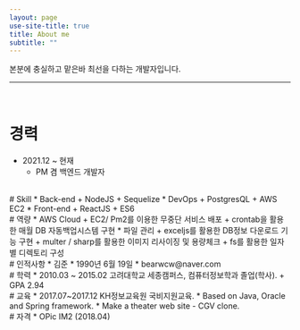 ```yaml
---
layout: page
use-site-title: true
title: About me
subtitle: ""
---
```


<!-- 
---
layout: page
title: About me
subtitle: ""
permalink: "aboutme"
--- 
-->

본분에 충실하고 맡은바 최선을 다하는 개발자입니다.

--- 

<br/>

# 경력
* 2021.12 ~ 현재
  + PM 겸 백엔드 개발자

<br/>
# Skill
* Back-end
  + NodeJS
  + Sequelize
* DevOps
  + PostgresQL
  + AWS EC2
* Front-end
  + ReactJS
  + ES6

<br/>
# 역량
* AWS Cloud
  + EC2/ Pm2를 이용한 무중단 서비스 배포
  + crontab을 활용한 매월 DB 자동백업시스템 구현
* 파일 관리
  + exceljs를 활용한 DB정보 다운로드 기능 구현
  + multer / sharp를 활용한 이미지 리사이징 및 용량체크
  + fs를 활용한 일자별 디렉토리 구성

<br/>
# 인적사항
* 김준 
* 1990년 6월 19일
* bearwcw@naver.com

<br/>
# 학력
* 2010.03 ~ 2015.02 고려대학교 세종캠퍼스, 컴퓨터정보학과 졸업(학사). 
  + GPA 2.94

<br/>
# 교육
* 2017.07~2017.12 KH정보교육원 국비지원교육.
  * Based on Java, Oracle and  Spring framework.
  * Make a theater web site - CGV clone.

<br/>
# 자격
* OPic IM2 (2018.04)




<!-- index.md -> index.html로 바꾸고 시작해라
---
layout: page
title: Jun
subtitle: Way to be gorgeous developer
---

<div class="posts-list"> 
  {% for post in paginator.posts %}
  <article class="post-preview">
    <a href="{{ post.url | prepend: site.baseurl }}">
	  <h2 class="post-title">{{ post.title }}</h2>

	  {% if post.subtitle %}
	  <h3 class="post-subtitle">
	    {{ post.subtitle }}
	  </h3>
	  {% endif %}
    </a>

    <p class="post-meta">
      Posted on {{ post.date | date: "%B %-d, %Y" }}
    </p>

    <div class="post-entry-container">
      {% if post.image %}
      <div class="post-image">
        <a href="{{ post.url | prepend: site.baseurl }}">
          <img src="{{ post.image }}">
        </a>
      </div>
      {% endif %}
      <div class="post-entry">
        {{ post.excerpt | strip_html | xml_escape | truncatewords: site.excerpt_length }}
        {% assign excerpt_word_count = post.excerpt | number_of_words %}
        {% if post.content != post.excerpt or excerpt_word_count > site.excerpt_length %}
          <a href="{{ post.url | prepend: site.baseurl }}" class="post-read-more">[Read&nbsp;More]</a>
        {% endif %}
      </div>
    </div>

    {% if post.tags.size > 0 %}
    <div class="blog-tags">
      Tags:
      {% if site.link-tags %}
      {% for tag in post.tags %}
      <a href="{{ site.baseurl }}/tag/{{ tag }}">{{ tag }}</a>
      {% endfor %}
      {% else %}
        {{ post.tags | join: ", " }}
      {% endif %}
    </div>
    {% endif %}

   </article>
  {% endfor %}
</div>

{% if paginator.total_pages > 1 %}
<ul class="pager main-pager">
  {% if paginator.previous_page %}
  <li class="previous">
    <a href="{{ paginator.previous_page_path | prepend: site.baseurl | replace: '//', '/' }}">&larr; Newer Posts</a>
  </li>
  {% endif %}
  {% if paginator.next_page %}
  <li class="next">
    <a href="{{ paginator.next_page_path | prepend: site.baseurl | replace: '//', '/' }}">Older Posts &rarr;</a>
  </li>
  {% endif %}
</ul>
{% endif %}
-->
